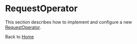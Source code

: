 # RequestOperator

This section describes how to implement and configure a new [RequestOperator](../src/main/java/org/n52/iceland/request/operator/RequestOperator.java).

Back to [Home](Home.md)